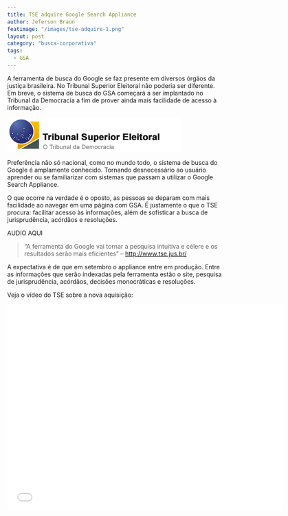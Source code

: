 ```yaml
---
title: TSE adquire Google Search Appliance
author: Jeferson Braun
featimage: "/images/tse-adquire-1.png"
layout: post
category: "busca-corporativa"
tags: 
  - GSA
---
```


A ferramenta de busca do Google se faz presente em diversos órgãos da justiça brasileira. No Tribunal Superior Eleitoral não poderia ser diferente. Em breve, o sistema de busca do GSA começará a ser implantado no Tribunal da Democracia a fim de prover ainda mais facilidade de acesso à informação.

![Logotipo do Tribunal Superior Eleitoral](/images/tse-adquire-2.png)

Preferência não só nacional, como no mundo todo, o sistema de busca do Google é amplamente conhecido. Tornando desnecessário ao usuário aprender ou se familiarizar com sistemas que passam a utilizar o Google Search Appliance.

O que ocorre na verdade é o oposto, as pessoas se deparam com mais facilidade ao navegar em uma página com GSA. É justamente o que o TSE procura: facilitar acesso às informações, além de sofisticar a busca de jurisprudência, acórdãos e resoluções.

AUDIO AQUI

>“A ferramenta do Google vai tornar a pesquisa intuitiva e célere e os resultados serão mais eficientes” – http://www.tse.jus.br/

A expectativa é de que em setembro o appliance entre em produção. Entre as informações que serão indexadas pela ferramenta estão o site, pesquisa de jurisprudência, acórdãos, decisões monocráticas e resoluções.

Veja o vídeo do TSE sobre a nova aquisição:

<iframe width="640" height="480" src="//www.youtube.com/embed/CaAmpPeRhJE" frameborder="0" allowfullscreen="allowfullscreen"></iframe>
